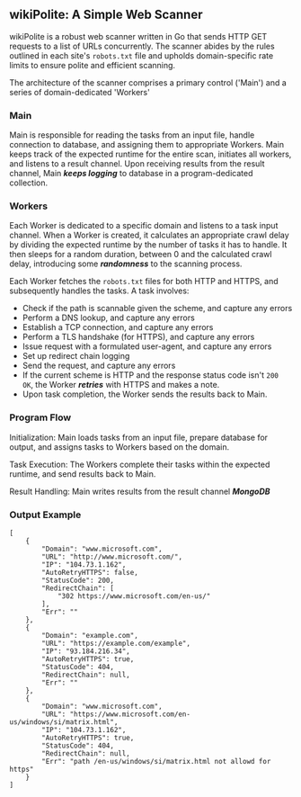 ## wikiPolite: A Simple Web Scanner

wikiPolite is a robust web scanner written in Go that sends HTTP GET requests to a list of URLs concurrently. The scanner abides by the rules outlined in each site's `robots.txt` file and upholds domain-specific rate limits to ensure polite and efficient scanning.

The architecture of the scanner comprises a primary control ('Main') and a series of domain-dedicated 'Workers'

### Main

Main is responsible for reading the tasks from an input file, handle connection to database, and assigning them to appropriate Workers. Main keeps track of the expected runtime for the entire scan, initiates all workers, and listens to a result channel. Upon receiving results from the result channel, Main ***keeps logging*** to database in a program-dedicated collection.

### Workers

Each Worker is dedicated to a specific domain and listens to a task input channel. When a Worker is created, it calculates an appropriate crawl delay by dividing the expected runtime by the number of tasks it has to handle. It then sleeps for a random duration, between 0 and the calculated crawl delay, introducing some ***randomness*** to the scanning process. 

Each Worker fetches the `robots.txt` files for both HTTP and HTTPS, and subsequently handles the tasks. A task involves:

* Check if the path is scannable given the scheme, and capture any errors
* Perform a DNS lookup, and capture any errors
* Establish a TCP connection, and capture any errors
* Perform a TLS handshake (for HTTPS), and capture any errors
* Issue request with a formulated user-agent, and capture any errors
* Set up redirect chain logging
* Send the request, and capture any errors
* If the current scheme is HTTP and the response status code isn't `200 OK`, the Worker ***retries*** with HTTPS and makes a note.
* Upon task completion, the Worker sends the results back to Main.

### Program Flow

Initialization: Main loads tasks from an input file, prepare database for output, and assigns tasks to Workers based on the domain.

Task Execution: The Workers complete their tasks within the expected runtime, and send results back to Main.

Result Handling: Main writes results from the result channel ***MongoDB***

### Output Example

```
[
    {
        "Domain": "www.microsoft.com",
        "URL": "http://www.microsoft.com/",
        "IP": "104.73.1.162",
        "AutoRetryHTTPS": false,
        "StatusCode": 200,
        "RedirectChain": [
            "302 https://www.microsoft.com/en-us/"
        ],
        "Err": ""
    },
    {
        "Domain": "example.com",
        "URL": "https://example.com/example",
        "IP": "93.184.216.34",
        "AutoRetryHTTPS": true,
        "StatusCode": 404,
        "RedirectChain": null,
        "Err": ""
    },
    {
        "Domain": "www.microsoft.com",
        "URL": "https://www.microsoft.com/en-us/windows/si/matrix.html",
        "IP": "104.73.1.162",
        "AutoRetryHTTPS": true,
        "StatusCode": 404,
        "RedirectChain": null,
        "Err": "path /en-us/windows/si/matrix.html not allowd for https"
    }
]
```